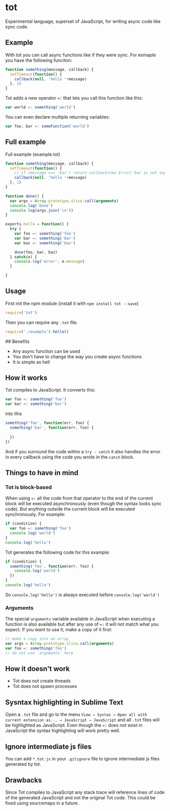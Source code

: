 # tot

Experimental language, superset of JavaScript, for writing async code like sync code.

## Example

With tot you can call async functions like if they were sync. For exmaple you have the following funciton:

```javascript
function something(message, callback) {
  setTimeout(function() {
    callback(null, 'hello '+message)
  }, 1)
}
```

Tot adds a new operator `=:` that lets you call this function like this:

```javascript
var world =: something('world')
```

You can even declare multiple returning variables:

```javascript
var foo, bar =: someFunction('world')
```

## Full example

Full example (example.tot)

```javascript
function something(message, callback) {
  setTimeout(function() {
    // if (message === 'bar') return callback(new Error('bar is not supported'))
    callback(null, 'hello '+message)
  }, 1)
}

function done() {
  var args = Array.prototype.slice.call(arguments)
  console.log('Done')
  console.log(args.join('\n'))
}

exports.hello = function() {
  try {
    var foo =: something('foo')
    var bar =: something('bar')
    var baz =: something('baz')

    done(foo, bar, baz)
  } catch(e) {
    console.log('error', e.message)
  }

}
```

## Usage

First init the npm module (install it with `npm install tot --save`)

```javascript
require('tot')
```

Then you can require any `.tot` file.

```javascript
require('./example').hello()
```

## Benefits

- Any async function can be used
- You don't have to change the way you create async functions
- It is simple as hell

## How it works

Tot compiles to JavaScript. It converts this:

```javascript
var foo =: something('foo')
var bar =: something('bar')
```

into this

```javascript
something('foo', function(err, foo) {
  something('bar', function(err, foo) {
    
  })
})
```

And if you surround the code within a `try - catch` it also handles the error in every callback using the code you wrote in the `catch` block.


## Things to have in mind

### Tot is block-based

When using `=:` all the code from that operator to the end of the current block will be executed asynchronously (even though the syntax looks sync code). But anything outside the current block will be executed synchronously. For example:

```javascript
if (condition) {
  var foo =: something('foo')
  console.log('world')
}
console.log('hello')
```

Tot generates the following code for this example:

```javascript
if (condition) {
  something('foo', function(err, foo) {
    console.log('world')
  })
}
console.log('hello')
```

So `console.log('hello')` is always executed before `console.log('world')`

### Arguments

The special `arguments` variable available in JavaScript when executing a function is also available but after any use of `=:` it will not match what you expect. If you want to use it, make a copy of it first:

```javascript
// make a copy into an array
var args = Array.prototype.slice.call(arguments)
var foo =: something('foo')
// do not use `arguments` here
```

## How it doesn't work

- Tot does not create threads
- Tot does not spawn processes

## Sysntax highlighting in Sublime Text

Open a `.tot` file and go to the menu `View → Syntax → Open all with current extension as... → JavaScript → JavaScript` and all `.tot` files will be highlighted as JavaScript. Even though the `=:` does not exist in JavaScript the syntax highlighting will work pretty well.

## Ignore intermediate js files

You can add `*.tot.js` in your `.gitignore` file to ignore intermediate js files generated by tot.

## Drawbacks

Since Tot compiles to JavaScript any stack trace will reference lines of code of the generated JavaScript and not the original Tot code. This could be fixed using sourcemaps in a future.
